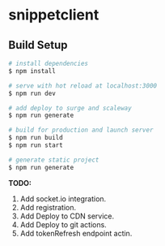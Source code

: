 # snippetclient

## Build Setup

```bash
# install dependencies
$ npm install

# serve with hot reload at localhost:3000
$ npm run dev

# add deploy to surge and scaleway
$ npm run generate

# build for production and launch server
$ npm run build
$ npm run start

# generate static project
$ npm run generate
```
**TODO:**
1. Add socket.io integration.
2. Add registration.
3. Add Deploy to CDN service.
4. Add Deploy to git actions.
5. Add tokenRefresh endpoint actin.
